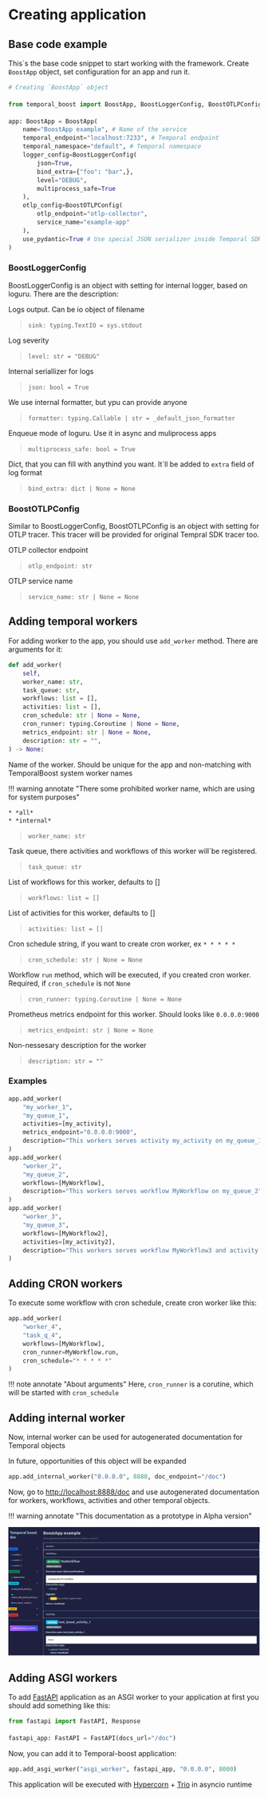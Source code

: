 # Creating application

## Base code example

This\`s the base code snippet to start working with the framework. Create `BoostApp` object, set configuration for an app and run it.

```python
# Creating `BoostApp` object

from temporal_boost import BoostApp, BoostLoggerConfig, BoostOTLPConfig

app: BoostApp = BoostApp(
    name="BoostApp example", # Name of the service
    temporal_endpoint="localhost:7233", # Temporal endpoint
    temporal_namespace="default", # Temporal namespace
    logger_config=BoostLoggerConfig(
        json=True,
        bind_extra={"foo": "bar",},
        level="DEBUG",
        multiprocess_safe=True
    ),    
    otlp_config=BoostOTLPConfig(
        otlp_endpoint="otlp-collector",
        service_name="example-app"
    ),
    use_pydantic=True # Use special JSON serializer inside Temporal SDK
)
```
### BoostLoggerConfig

BoostLoggerConfig is an object with setting for internal logger, based on loguru. There are the description:

Logs output. Can be io object of filename
> ```sink: typing.TextIO = sys.stdout```

Log severity
> ```level: str = "DEBUG" ```

Internal seriallizer for logs
> ```json: bool = True ```

We use internal formatter, but ypu can provide anyone
> ```formatter: typing.Callable | str = _default_json_formatter```

Enqueue mode of loguru. Use it in async and muliprocess apps
> ```multiprocess_safe: bool = True```

Dict, that you can fill with anythind you want. It\`ll be added to `extra` field of log format
> ```bind_extra: dict | None = None```


### BoostOTLPConfig

Similar to BoostLoggerConfig, BoostOTLPConfig is an object with setting for OTLP tracer. This tracer will be provided for original Tempral SDK tracer too.

OTLP collector endpoint
> ```otlp_endpoint: str```

OTLP service name
> ```service_name: str | None = None```

## Adding temporal workers

For adding worker to the app, you should use `add_worker` method. There are arguments for it:

```python
def add_worker(
    self,
    worker_name: str,
    task_queue: str,
    workflows: list = [],
    activities: list = [],
    cron_schedule: str | None = None,
    cron_runner: typing.Coroutine | None = None,
    metrics_endpoint: str | None = None,
    description: str = "",
) -> None:
```
Name of the worker. Should be unique for the app and non-matching with TemporalBoost system worker names



!!! warning annotate "There some prohibited worker name, which are using for system purposes"

    * *all*
    * *internal*

> ```worker_name: str```

Task queue, there activities and workflows of this worker will`be registered.
> ```task_queue: str```

List of workflows for this worker, defaults to []
> ```workflows: list = []```

List of activities for this worker, defaults to []
> ```activities: list = []```

Cron schedule string, if you want to create cron worker, ex `* * * * *`
> ```cron_schedule: str | None = None```

Workflow `run` method, which will be executed, if you created cron worker. Required, if `cron_schedule` is not `None`
> ```cron_runner: typing.Coroutine | None = None```

Prometheus metrics endpoint for this worker. Should looks like `0.0.0.0:9000`
> ```metrics_endpoint: str | None = None```

Non-nessesary description for the worker
> ```description: str = ""```


### Examples
```python
app.add_worker(
    "my_worker_1",
    "my_queue_1",
    activities=[my_activity],
    metrics_endpoint="0.0.0.0:9000",
    description="This workers serves activity my_activity on my_queue_1 and metrics endpoint"
)
app.add_worker(
    "worker_2",
    "my_queue_2",
    workflows=[MyWorkflow],
    description="This workers serves workflow MyWorkflow on my_queue_2"
)
app.add_worker(
    "worker_3",
    "my_queue_3",
    workflows=[MyWorkflow2],
    activities=[my_activity2],
    description="This workers serves workflow MyWorkflow3 and activity my_activity2 on my_queue_3"
)

```

## Adding CRON workers

To execute some workflow with cron schedule, create cron worker like this:
```python
app.add_worker(
    "worker_4",
    "task_q_4",
    workflows=[MyWorkflow],
    cron_runner=MyWorkflow.run,
    cron_schedule="* * * * *"
)
```
!!! note annotate "About arguments"
    Here, `cron_runner` is a corutine, which will be started with `cron_schedule`

## Adding internal worker

Now, internal worker can be used for autogenerated documentation for Temporal objects

In future, opportunities of this object will be expanded 

```python
app.add_internal_worker("0.0.0.0", 8888, doc_endpoint="/doc")
```

Now, go to [http://localhost:8888/doc](http://localhost:8888/doc) and use autogenerated documentation for workers, workflows, activities and other temporal objects.

!!! warning annotate "This documentation as a prototype in Alpha version"

![doc screenshot](img/doc_v0_screen.png)

## Adding ASGI workers

To add [FastAPI](https://github.com/fastapi/fastapi) application as an ASGI worker to your application at first you should add something like this:

```python
from fastapi import FastAPI, Response

fastapi_app: FastAPI = FastAPI(docs_url="/doc")
```

Now, you can add it to Temporal-boost application:

```python
app.add_asgi_worker("asgi_worker", fastapi_app, "0.0.0.0", 8000)
```

This application will be executed with [Hypercorn](https://github.com/pgjones/hypercorn) + [Trio](https://github.com/python-trio/trio) in asyncio runtime